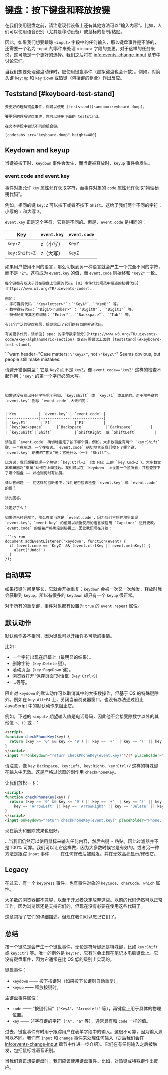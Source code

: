 # 键盘：按下键盘和释放按键

在我们使用键盘之前，请注意现代设备上还有其他方法可以“输入内容”。比如，人们可以使用语音识别（尤其是移动设备）或鼠标的复制/粘贴。

因此，如果我们想要跟踪 `<input>` 字段中的任何输入，那么键盘事件是不够的，还需要一个名为 `input` 的事件来处理 `<input>` 字段的变更。对于这样的任务来说，这可能是一个更好的选择。我们之后将在 <info:events-change-input> 章节中讨论它们。

当我们想要处理键盘动作时，应使用键盘事件（虚拟键盘也会计数）。例如，对箭头键 `key:Up` 和 `key:Down` 或热键（包括键的组合）作出反应。


## Teststand [#keyboard-test-stand]

```offline
要更好的理解键盘事件，你可以使用 [teststand](sandbox:keyboard-dump)。
```

```online
要更好的理解键盘事件，你可以使用下面的 teststand。

在文本字段中尝试不同的组合键。

[codetabs src="keyboard-dump" height=480]
```


## Keydown and keyup

当键被按下时，`keydown` 事件会发生，而当键被释放时，`keyup` 事件会发生。

### event.code and event.key

事件对象允许 `key` 属性允许获取字符，而事件对象的 `code` 属性允许获取“物理秘钥代码”。

例如，相同的键 `key:Z` 可以按下或者不按下 `Shift`。这给了我们两个不同的字符：小写的 `z` 和大写 `Z`。

`event.key` 正是这个字符，它将是不同的。但是，`event.code` 是相同的：

| Key          | `event.key` | `event.code` |
|--------------|-------------|--------------|
| `key:Z`      |`z`（小写）     |`KeyZ`        |
| `key:Shift+Z`|`Z`（大写）     |`KeyZ`        |


如果用户使用不同的语言，那么切换到另一种语言就会产生一个完全不同的字符，而不是 `"Z"`。这将成为 `event.key` 的值，而 `event.code` 则始终和 `"KeyZ"` 一致。

```smart header="\"KeyZ\" and other key codes"
每个键都有取决于其在键盘上位置的代码。[UI 事件代码规范中描述的秘钥代码](https://www.w3.org/TR/uievents-code/)。

例如：
- 字符键有代码 `"Key<letter>"`：`"KeyA"`，`"KeyB"` 等。
- 数字键有代码：`"Digit<number>"`：`"Digit0"`、`"Digit1"` 等。
- 特殊秘钥按其名称编码：`"Enter"`、`"Backspace"`、`"Tab"` 等。

有几个广泛的键盘布局，规范给出了它们的各自的关键代码。

有关更多代码，请参见[ spec 的字母数字部分](https://www.w3.org/TR/uievents-code/#key-alphanumeric-section) 或者只需尝试上面的 [teststand](#keyboard-test-stand)。
```

```warn header="Case matters: `\"KeyZ\"`, not `\"keyZ\"`"
Seems obvious, but people still make mistakes.

请避开错误类型：它是 `KeyZ` 而不是 `keyZ`。像 `event.code=="keyZ"` 这样的检查不起作用：`"Key"` 的第一个字母必须大写。
```


如果键没有给出任何字符呢？例如，`key:Shift` 或 `key:F1` 或其他的。对于那些键的 `event.key` 则与 `event.code` 大致相同：


| Key          | `event.key` | `event.code` |
|--------------|-------------|--------------|
| `key:F1`      |`F1`          |`F1`        |
| `key:Backspace`      |`Backspace`          |`Backspace`        |
| `key:Shift`|`Shift`          |`ShiftRight` 或 `ShiftLeft`        |

请注意 `event.code` 确切地指定了按下哪个键。例如，大多数键盘有两个 `key:Shift` 键，一个在左边，一个在右边。`event.code` 确切地告诉我们按下了哪个键，`event.key` 职责的“意义”是：它是什么（一个 "Shift"）。

比方说，我们想要处理一个热键：`key:Ctrl+Z`（或 Mac 上的 `key:Cmd+Z`）。大多数文本编辑器将“撤销”动作在上面挂起。我们可以在 `keydown` 上设置一个监听者，并检查按下了哪个键盘 —— 以检测何时有热键。

请回答问题 —— 在这样的监听者中，我们是否应该检查 `event.key` 或 `event.code` 的值？

请先回答。

决定好了么？

如果你已经理解了，那么答案当然是 `event.code`，因为我们不想在那里出现 `event.key`。`event.key` 的值可以根据使用的语言或启用 `CapsLock` 进行更改。`event.code` 的值被严格绑定到秘钥上，因此我们现在开始：

```js run
document.addEventListener('keydown', function(event) {
  if (event.code == 'KeyZ' && (event.ctrlKey || event.metaKey)) {
    alert('Undo!')
  }
});
```

## 自动填写

如果按键时间足够长，它就会开始重复：`keydown` 会被一次又一次触发，释放时我会获取到 `keyup`。所以有很多的 `keydown` 却只有一个 `keyup` 很正常。

对于所有的重复键，事件对象都有设置为 `true` 的 `event.repeat` 属性。


## 默认动作

默认动作各不相同，因为键盘可以开始许多可能的事情。

比如：

- 一个字符出现在屏幕上（最明显的结果）。
- 删除字符（`key:Delete` 键）。
- 滚动页面（`key:PageDown` 键）。
- 浏览器打开“保存页面”对话框（`key:Ctrl+S`）
-  ...等等。

阻止对 `keydown` 的默认动作可以取消其中的大多数操作，但基于 OS 的特殊键除外。例如在 `key:Alt+F4` 上，关闭当前浏览器窗口。也没有办法通过阻止 JavaScript 中的默认动作来阻止它。

例如，下述的 `<input>` 期望输入值是电话号码，因此他不会接受除数字以外的其他值 `+`、`()` 或 `-`：

```html autorun height=60 run
<script>
function checkPhoneKey(key) {
  return (key >= '0' && key <= '9') || key == '+' || key == '(' || key == ')' || key == '-';
}
</script>
<input *!*onkeydown="return checkPhoneKey(event.key)"*/!* placeholder="Phone, please" type="tel">
```

请注意，像 `key:Backspace`、`key:Left`、`key:Right`、`key:Ctrl+V` 这样的特殊键在输入中无效。这是严格过滤器的副作用 `checkPhoneKey`。

让我们放松一下：


```html autorun height=60 run
<script>
function checkPhoneKey(key) {
  return (key >= '0' && key <= '9') || key == '+' || key == '(' || key == ')' || key == '-' ||
    key == 'ArrowLeft' || key == 'ArrowRight' || key == 'Delete' || key == 'Backspace';
}
</script>
<input onkeydown="return checkPhoneKey(event.key)" placeholder="Phone, please" type="tel">
```

现在箭头和删除效果也很好。

...当我们仍然可以使用鼠标来输入任何内容，然后右键 + 粘贴。因此过滤器并不是 100% 可靠。我们可以让它这样做，因为大多数时候它是有效的。或者另一种方法是跟踪 `input` 事件 —— 在任何修改后被触发。并在无效高亮显示/修改它。

## Legacy

在过去，有一个 `keypress` 事件，也有事件对象的 `keyCode`、`charCode`、`which` 属性。

大多数的浏览器都不兼容，以至于开发者决定放弃这些。以前的代码仍然可以正常工作，因为浏览器还是支持它们的，但现在没有必要在使用这些代码了。

这章包括了它们的详细描述。但现在我们可以忘记它们了。


## 总结

按一个键总是会产生一个键盘事件，无论是符号键还是特殊键，比如 `key:Shift` 或 `key:Ctrl` 等。唯一的例外是 `key:Fn`，它有时会出现在笔记本电脑键盘上。它没有键盘事件，因为它通常在比 OS 低的级别上实现的。

键盘事件：

- `keydown` —— 按下按键时（如果按下长键则自动重复），
- `keyup` —— 释放按键时。

主键盘事件属性：

- `code` —— “按键代码”（`"KeyA"`、`"ArrowLeft"` 等），再键盘上用于具体的物理位置。
- `key` —— 非字符键的字符（`"A"`、`"a"` 等），通常具有和 `code` 一样的值。

过去，键盘事件有时用于跟踪用户在表单字段中的输入。这很不可靠，因为输入源可以不同。我们有 `input` 和 `change` 事件来处理任何输入（之后我们会在 <info:events-change-input> 章节中作进一步介绍）。它们在有任何输入之后被触发，包括鼠标或语音识别。

当我们真正想要键盘时，我们应该使用键盘事件。比如，对热键或特殊键作出反应。
